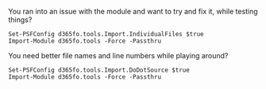 You ran into an issue with the module and want to try and fix it, while testing things?

```
Set-PSFConfig d365fo.tools.Import.IndividualFiles $true
Import-Module d365fo.tools -Force -Passthru
```

You need better file names and line numbers while playing around?

```
Set-PSFConfig d365fo.tools.Import.DoDotSource $true 
Import-Module d365fo.tools -Force -Passthru
```